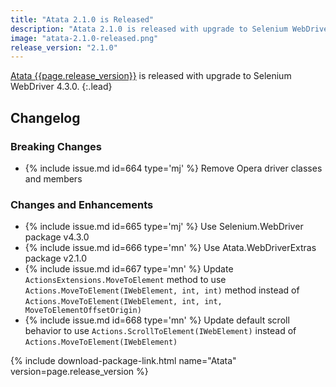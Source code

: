 ```yaml
---
title: "Atata 2.1.0 is Released"
description: "Atata 2.1.0 is released with upgrade to Selenium WebDriver 4.3.0."
image: "atata-2.1.0-released.png"
release_version: "2.1.0"
---
```


[Atata {{page.release_version}}](https://www.nuget.org/packages/Atata/{{page.release_version}})
is released with upgrade to Selenium WebDriver 4.3.0.
{:.lead}

<!--more-->

## Changelog

### Breaking Changes

- {% include issue.md id=664 type='mj' %} Remove Opera driver classes and members

### Changes and Enhancements

- {% include issue.md id=665 type='mj' %} Use Selenium.WebDriver package v4.3.0
- {% include issue.md id=666 type='mn' %} Use Atata.WebDriverExtras package v2.1.0
- {% include issue.md id=667 type='mn' %} Update `ActionsExtensions.MoveToElement` method to use `Actions.MoveToElement(IWebElement, int, int)` method instead of `Actions.MoveToElement(IWebElement, int, int, MoveToElementOffsetOrigin)`
- {% include issue.md id=668 type='mn' %} Update default scroll behavior to use `Actions.ScrollToElement(IWebElement)` instead of `Actions.MoveToElement(IWebElement)`

{% include download-package-link.html name="Atata" version=page.release_version %}